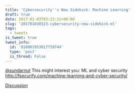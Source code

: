 ```yaml
---
title: 'Cybersecurity''s New Sidekick: Machine Learning'
draft: true
date: 2017-01-03T03:23:21+00:00
slug: '201701030323-cybersecurity-new-sidekick-ml'
tags:
  - tweets
is_tweet: true
tweet_info:
  id: '816001953817759744'
  type: 'post'
  is_thread: False
---
```




[@sundarnut](https://x.com/sundarnut) This might interest you: ML and cyber security <http://fsecurify.com/machine-learning-and-cyber-security/>

[Discussion](https://x.com/sytelus/status/816001953817759744)
